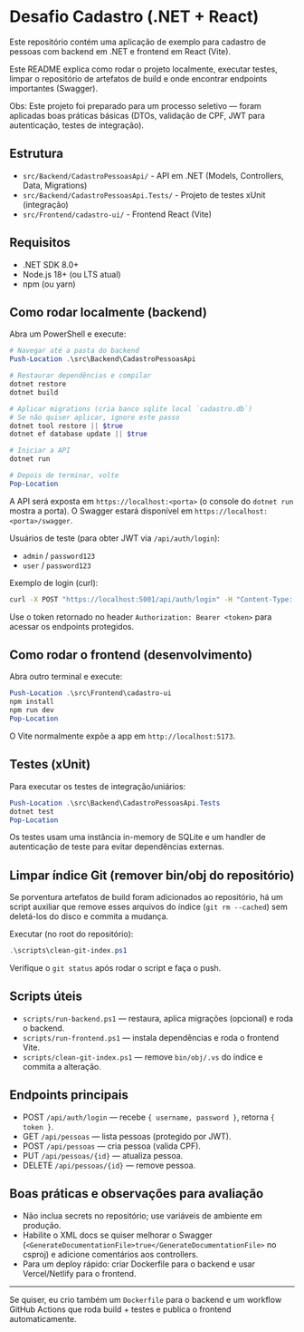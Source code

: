 # Desafio Cadastro (.NET + React)

Este repositório contém uma aplicação de exemplo para cadastro de pessoas com backend em .NET e frontend em React (Vite).

Este README explica como rodar o projeto localmente, executar testes, limpar o repositório de artefatos de build e onde encontrar endpoints importantes (Swagger).

Obs: Este projeto foi preparado para um processo seletivo — foram aplicadas boas práticas básicas (DTOs, validação de CPF, JWT para autenticação, testes de integração).

## Estrutura

- `src/Backend/CadastroPessoasApi/` - API em .NET (Models, Controllers, Data, Migrations)
- `src/Backend/CadastroPessoasApi.Tests/` - Projeto de testes xUnit (integração)
- `src/Frontend/cadastro-ui/` - Frontend React (Vite)

## Requisitos

- .NET SDK 8.0+
- Node.js 18+ (ou LTS atual)
- npm (ou yarn)

## Como rodar localmente (backend)

Abra um PowerShell e execute:

```powershell
# Navegar até a pasta do backend
Push-Location .\src\Backend\CadastroPessoasApi

# Restaurar dependências e compilar
dotnet restore
dotnet build

# Aplicar migrations (cria banco sqlite local `cadastro.db`)
# Se não quiser aplicar, ignore este passo
dotnet tool restore || $true
dotnet ef database update || $true

# Iniciar a API
dotnet run

# Depois de terminar, volte
Pop-Location
```

A API será exposta em `https://localhost:<porta>` (o console do `dotnet run` mostra a porta). O Swagger estará disponível em `https://localhost:<porta>/swagger`.

Usuários de teste (para obter JWT via `/api/auth/login`):
- `admin` / `password123`
- `user` / `password123`

Exemplo de login (curl):

```bash
curl -X POST "https://localhost:5001/api/auth/login" -H "Content-Type: application/json" -d '{"username":"admin","password":"password123"}'
```

Use o token retornado no header `Authorization: Bearer <token>` para acessar os endpoints protegidos.

## Como rodar o frontend (desenvolvimento)

Abra outro terminal e execute:

```powershell
Push-Location .\src\Frontend\cadastro-ui
npm install
npm run dev
Pop-Location
```

O Vite normalmente expõe a app em `http://localhost:5173`.

## Testes (xUnit)

Para executar os testes de integração/uniários:

```powershell
Push-Location .\src\Backend\CadastroPessoasApi.Tests
dotnet test
Pop-Location
```

Os testes usam uma instância in-memory de SQLite e um handler de autenticação de teste para evitar dependências externas.

## Limpar índice Git (remover bin/obj do repositório)

Se porventura artefatos de build foram adicionados ao repositório, há um script auxiliar que remove esses arquivos do índice (`git rm --cached`) sem deletá-los do disco e commita a mudança.

Executar (no root do repositório):

```powershell
.\scripts\clean-git-index.ps1
```

Verifique o `git status` após rodar o script e faça o push.

## Scripts úteis
- `scripts/run-backend.ps1` — restaura, aplica migrações (opcional) e roda o backend.
- `scripts/run-frontend.ps1` — instala dependências e roda o frontend Vite.
- `scripts/clean-git-index.ps1` — remove `bin/obj/.vs` do índice e commita a alteração.

## Endpoints principais
- POST `/api/auth/login` — recebe `{ username, password }`, retorna `{ token }`.
- GET `/api/pessoas` — lista pessoas (protegido por JWT).
- POST `/api/pessoas` — cria pessoa (valida CPF).
- PUT `/api/pessoas/{id}` — atualiza pessoa.
- DELETE `/api/pessoas/{id}` — remove pessoa.

## Boas práticas e observações para avaliação
- Não inclua secrets no repositório; use variáveis de ambiente em produção.
- Habilite o XML docs se quiser melhorar o Swagger (`<GenerateDocumentationFile>true</GenerateDocumentationFile>` no csproj) e adicione comentários aos controllers.
- Para um deploy rápido: criar Dockerfile para o backend e usar Vercel/Netlify para o frontend.

---

Se quiser, eu crio também um `Dockerfile` para o backend e um workflow GitHub Actions que roda build + testes e publica o frontend automaticamente.
